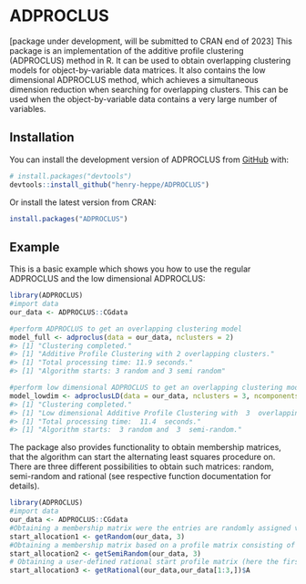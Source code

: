 
<!-- README.md is generated from README.Rmd. Please edit that file -->

# ADPROCLUS

<!-- badges: start -->
<!-- badges: end -->

\[package under development, will be submitted to CRAN end of 2023\]
This package is an implementation of the additive profile clustering
(ADPROCLUS) method in R. It can be used to obtain overlapping clustering
models for object-by-variable data matrices. It also contains the low
dimensional ADPROCLUS method, which achieves a simultaneous dimension
reduction when searching for overlapping clusters. This can be used when
the object-by-variable data contains a very large number of variables.

## Installation

You can install the development version of ADPROCLUS from
[GitHub](https://github.com/) with:

``` r
# install.packages("devtools")
devtools::install_github("henry-heppe/ADPROCLUS")
```

Or install the latest version from CRAN:

``` r
install.packages("ADPROCLUS")
```

## Example

This is a basic example which shows you how to use the regular ADPROCLUS
and the low dimensional ADPROCLUS:

``` r
library(ADPROCLUS)
#import data
our_data <- ADPROCLUS::CGdata

#perform ADPROCLUS to get an overlapping clustering model
model_full <- adproclus(data = our_data, nclusters = 2)
#> [1] "Clustering completed."
#> [1] "Additive Profile Clustering with 2 overlapping clusters."
#> [1] "Total processing time: 11.9 seconds."
#> [1] "Algorithm starts: 3 random and 3 semi random"

#perform low dimensional ADPROCLUS to get an overlapping clustering model in terms of a smaller number of variables
model_lowdim <- adproclusLD(data = our_data, nclusters = 3, ncomponents = 2)
#> [1] "Clustering completed."
#> [1] "Low dimensional Additive Profile Clustering with  3  overlapping clusters, and  2 components (dimensions)."
#> [1] "Total processing time:  11.4  seconds."
#> [1] "Algorithm starts:  3 random and  3  semi-random."
```

The package also provides functionality to obtain membership matrices,
that the algorithm can start the alternating least squares procedure on.
There are three different possibilities to obtain such matrices: random,
semi-random and rational (see respective function documentation for
details).

``` r
library(ADPROCLUS)
#import data
our_data <- ADPROCLUS::CGdata
#Obtaining a membership matrix were the entries are randomly assigned values of 0 or 1
start_allocation1 <- getRandom(our_data, 3)
#Obtaining a membership matrix based on a profile matrix consisting of randomly selected rows of the data
start_allocation2 <- getSemiRandom(our_data, 3)
# Obtaining a user-defined rational start profile matrix (here the first 3 rows of the data)
start_allocation3 <- getRational(our_data,our_data[1:3,])$A
```
